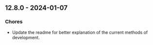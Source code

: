 ## 12.8.0 - 2024-01-07

### Chores

* Update the readme for better explanation of the current methods of development.
